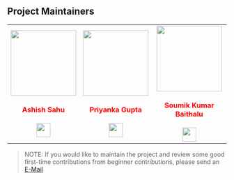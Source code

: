 ## Project Maintainers

<table>
<tr>
<td align="center"><a href="https://github.com/ashishsahu1"><img src="https://avatars.githubusercontent.com/u/52550558?v=4" width=150px height=150px /></a></br> <h4 style="color:red;">Ashish Sahu</h4>
<a href="https://www.linkedin.com/in/ashishsahu2/"><img src="https://mpng.subpng.com/20180324/vhe/kisspng-linkedin-computer-icons-logo-social-networking-ser-facebook-5ab6ebfe5f5397.2333748215219374063905.jpg" width="32px" height="32px"></a></td>

<td align="center" ><a href="https://www.linkedin.com/in/priyanka-gupta-170589/"><img src="https://avatars.githubusercontent.com/u/43782307?v=4" width=150px height=150px /></a></br> <h4 style="color:red;">Priyanka Gupta</h4>
<a href="https://www.linkedin.com/in/priyanka-gupta-170589/"><img src="https://mpng.subpng.com/20180324/vhe/kisspng-linkedin-computer-icons-logo-social-networking-ser-facebook-5ab6ebfe5f5397.2333748215219374063905.jpg" width="32px" height="32px"></a></td>

<td align="center"><a href="https://github.com/soumik2012"><img src="https://avatars.githubusercontent.com/u/66599363?v=4" width=150px height=150px /></a></br> <h4 style="color:red;">Soumik Kumar Baithalu</h4>
<a href=https://www.linkedin.com/in/soumik-baithalu/"><img src="https://mpng.subpng.com/20180324/vhe/kisspng-linkedin-computer-icons-logo-social-networking-ser-facebook-5ab6ebfe5f5397.2333748215219374063905.jpg" width="32px" height="32px"></a></td>


</tr>
</table>

> NOTE: If you would like to maintain the project and review some good first-time contributions from beginner contributions, please send an [E-Mail](<your-email>)